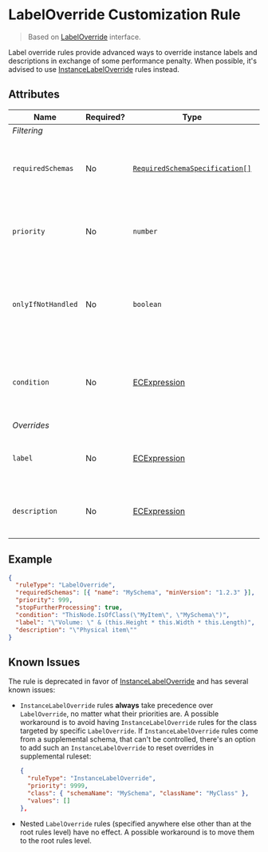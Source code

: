 # LabelOverride Customization Rule

> Based on [LabelOverride]($presentation-common) interface.

Label override rules provide advanced ways to override instance labels and descriptions in
exchange of some performance penalty. When possible, it's advised to use
[InstanceLabelOverride](./InstanceLabelOverride.md) rules instead.

## Attributes

| Name               | Required? | Type                                                                 | Default | Meaning                                                                                  |
| ------------------ | --------- | -------------------------------------------------------------------- | ------- | ---------------------------------------------------------------------------------------- |
| *Filtering*        |
| `requiredSchemas`  | No        | [`RequiredSchemaSpecification[]`](../Advanced/SchemaRequirements.md) | `[]`    | Specifications that define schema requirements for the rule to take effect.              |
| `priority`         | No        | `number`                                                             | `1000`  | Defines the order in which presentation rules are evaluated.                             |
| `onlyIfNotHandled` | No        | `boolean`                                                            | `false` | Should this rule be ignored if there is already an existing rule with a higher priority. |
| `condition`        | No        | [ECExpression](./ECExpressions.md#rule-condition)                    | `""`    | Defines a condition for the rule, which needs to be met in order to execute it.          |
| *Overrides*        |
| `label`            | No        | [ECExpression](./ECExpressions.md#override-value)                    | `""`    | An expression whose result becomes the label                                             |
| `description`      | No        | [ECExpression](./ECExpressions.md#rule-condition)                    | `""`    | An expression whose result becomes the description                                       |

## Example

```JSON
{
  "ruleType": "LabelOverride",
  "requiredSchemas": [{ "name": "MySchema", "minVersion": "1.2.3" }],
  "priority": 999,
  "stopFurtherProcessing": true,
  "condition": "ThisNode.IsOfClass(\"MyItem\", \"MySchema\")",
  "label": "\"Volume: \" & (this.Height * this.Width * this.Length)",
  "description": "\"Physical item\""
}
```

## Known Issues

The rule is deprecated in favor of [InstanceLabelOverride](./InstanceLabelOverride) and has several known issues:

- `InstanceLabelOverride` rules **always** take precedence over `LabelOverride`, no matter what their priorities are.
A possible workaround is to avoid having `InstanceLabelOverride` rules for the class targeted by specific
`LabelOverride`. If `InstanceLabelOverride` rules come from a supplemental schema, that can't be controlled, there's an
option to add such an `InstanceLabelOverride` to reset overrides in supplemental ruleset:

  ```JSON
  {
    "ruleType": "InstanceLabelOverride",
    "priority": 9999,
    "class": { "schemaName": "MySchema", "className": "MyClass" },
    "values": []
  },
  ```

- Nested `LabelOverride` rules (specified anywhere else other than at the root rules level) have no effect.
A possible workaround is to move them to the root rules level.
